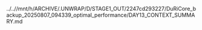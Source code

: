 ../..//mnt/h/ARCHIVE/.UNWRAP/D/STAGE1_OUT/2247cd293227/DuRiCore_backup_20250807_094339_optimal_performance/DAY13_CONTEXT_SUMMARY.md